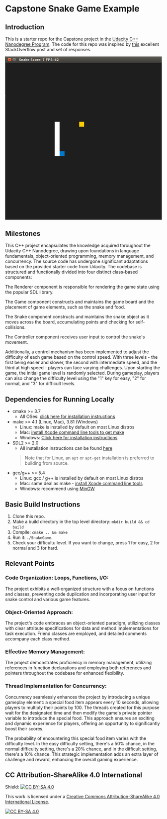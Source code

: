 # Capstone Snake Game Example

## Introduction

This is a starter repo for the Capstone project in the [Udacity C++ Nanodegree Program](https://www.udacity.com/course/c-plus-plus-nanodegree--nd213). The code for this repo was inspired by [this](https://codereview.stackexchange.com/questions/212296/snake-game-in-c-with-sdl) excellent StackOverflow post and set of responses.

<img src="snake_game.gif"/>

## Milestones

This C++ project encapsulates the knowledge acquired throughout the Udacity C++ Nanodegree, drawing upon foundations in language fundamentals, object-oriented programming, memory management, and concurrency. The source code has undergone significant adaptations based on the provided starter code from Udacity. The codebase is structured and functionally divided into four distinct class-based components:

The Renderer component is responsible for rendering the game state using the popular SDL library.

The Game component constructs and maintains the game board and the placement of game elements, such as the snake and food.

The Snake component constructs and maintains the snake object as it moves across the board, accumulating points and checking for self-collisions.

The Controller component receives user input to control the snake's movement.

Additionally, a control mechanism has been implemented to adjust the difficulty of each game based on the control speed. With three levels - the first being easier and slower, the second with intermediate speed, and the third at high speed - players can face varying challenges. Upon starting the game, the initial game level is randomly selected. During gameplay, players can also change the difficulty level using the "1" key for easy, "2" for normal, and "3" for difficult levels.

## Dependencies for Running Locally
* cmake >= 3.7
  * All OSes: [click here for installation instructions](https://cmake.org/install/)
* make >= 4.1 (Linux, Mac), 3.81 (Windows)
  * Linux: make is installed by default on most Linux distros
  * Mac: [install Xcode command line tools to get make](https://developer.apple.com/xcode/features/)
  * Windows: [Click here for installation instructions](http://gnuwin32.sourceforge.net/packages/make.htm)
* SDL2 >= 2.0
  * All installation instructions can be found [here](https://wiki.libsdl.org/Installation)
  >Note that for Linux, an `apt` or `apt-get` installation is preferred to building from source. 
* gcc/g++ >= 5.4
  * Linux: gcc / g++ is installed by default on most Linux distros
  * Mac: same deal as make - [install Xcode command line tools](https://developer.apple.com/xcode/features/)
  * Windows: recommend using [MinGW](http://www.mingw.org/)

## Basic Build Instructions

1. Clone this repo.
2. Make a build directory in the top level directory: `mkdir build && cd build`
3. Compile: `cmake .. && make`
4. Run it: `./SnakeGame`.
5. Check your difficultu level. If you want to change, press 1 for easy, 2 for normal and 3 for hard.

## Relevant Points

### Code Organization: Loops, Functions, I/O:
The project exhibits a well-organized structure with a focus on functions and classes, preventing code duplication and incorporating user input for snake control and various game features.

### Object-Oriented Approach:
The project's code embraces an object-oriented paradigm, utilizing classes with clear attribute specifications for data and method implementations for task execution. Friend classes are employed, and detailed comments accompany each class method.

### Effective Memory Management:
The project demonstrates proficiency in memory management, utilizing references in function declarations and employing both references and pointers throughout the codebase for enhanced flexibility.

### Thread Implementation for Concurrency:
Concurrency seamlessly enhances the project by introducing a unique gameplay element: a special food item appears every 10 seconds, allowing players to multiply their points by 100. The threads created for this purpose wait for the designated time and then modify the game's private pointer variable to introduce the special food. This approach ensures an exciting and dynamic experience for players, offering an opportunity to significantly boost their scores.

The probability of encountering this special food item varies with the difficulty level. In the easy difficulty setting, there's a 50% chance, in the normal difficulty setting, there's a 20% chance, and in the difficult setting, there's a 10% chance. This strategic implementation adds an extra layer of challenge and reward, enhancing the overall gaming experience.

## CC Attribution-ShareAlike 4.0 International


Shield: [![CC BY-SA 4.0][cc-by-sa-shield]][cc-by-sa]

This work is licensed under a
[Creative Commons Attribution-ShareAlike 4.0 International License][cc-by-sa].

[![CC BY-SA 4.0][cc-by-sa-image]][cc-by-sa]

[cc-by-sa]: http://creativecommons.org/licenses/by-sa/4.0/
[cc-by-sa-image]: https://licensebuttons.net/l/by-sa/4.0/88x31.png
[cc-by-sa-shield]: https://img.shields.io/badge/License-CC%20BY--SA%204.0-lightgrey.svg

